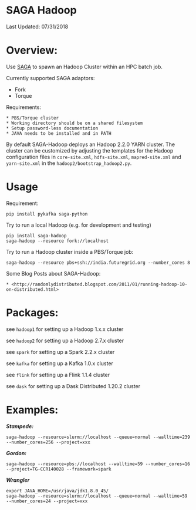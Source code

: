 # SAGA Hadoop

Last Updated: 07/31/2018

# Overview:

Use [SAGA](http://saga-project.github.io/saga-python/) to spawn an Hadoop Cluster within an HPC batch job.

Currently supported SAGA adaptors:

- Fork
- Torque

Requirements:

	* PBS/Torque cluster
	* Working directory should be on a shared filesystem
	* Setup password-less documentation
	* JAVA needs to be installed and in PATH

By default SAGA-Hadoop deploys an Hadoop 2.2.0 YARN cluster. The cluster can be customized by adjusting the templates for the Hadoop configuration files in `core-site.xml`, `hdfs-site.xml`, `mapred-site.xml` and `yarn-site.xml` in the `hadoop2/bootstrap_hadoop2.py`.



# Usage

Requirement:
    
    pip install pykafka saga-python

Try to run a local Hadoop (e.g. for development and testing)
	
	
	
    pip install saga-hadoop
    saga-hadoop --resource fork://localhost
    
    
Try to run a Hadoop cluster inside a PBS/Torque job:

    saga-hadoop --resource pbs+ssh://india.futuregrid.org --number_cores 8

Some Blog Posts about SAGA-Hadoop:

    * <http://randomlydistributed.blogspot.com/2011/01/running-hadoop-10-on-distributed.html>


# Packages:

see `hadoop1` for setting up a Hadoop 1.x.x cluster

see `hadoop2` for setting up a Hadoop 2.7.x cluster
 
see `spark` for setting up a Spark 2.2.x cluster

see `kafka` for setting up a Kafka 1.0.x cluster

see `flink` for setting up a Flink 1.1.4 cluster

see `dask` for setting up a Dask Distributed 1.20.2 cluster


# Examples:


***Stampede:***

    saga-hadoop --resource=slurm://localhost --queue=normal --walltime=239 --number_cores=256 --project=xxx


***Gordon:***

    saga-hadoop --resource=pbs://localhost --walltime=59 --number_cores=16 --project=TG-CCR140028 --framework=spark
    

***Wrangler***

    export JAVA_HOME=/usr/java/jdk1.8.0_45/
    saga-hadoop --resource=slurm://localhost --queue=normal --walltime=59 --number_cores=24 --project=xxx


